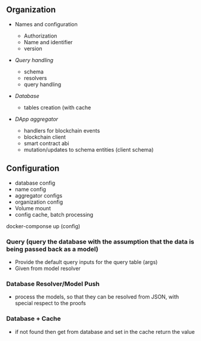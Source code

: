 
## Organization
- Names and configuration
  - Authorization
  - Name and identifier
  - version
- *Query handling*
  - schema
  - resolvers
  - query handling
- *Database*
  - tables creation (with cache


- *DApp aggregator*
  - handlers for blockchain events
  - blockchain client
  - smart contract abi
  - mutation/updates to schema entities (client schema)
## Configuration
  - database config
  - name config
  - aggregator configs
  - organization config
  - Volume mount
  - config cache, batch processing


docker-componse up (config)


### Query (query the database with the assumption that the data is being passed back as a model)
- Provide the default query inputs for the query table (args)
- Given from model resolver

### Database Resolver/Model Push
- process the models, so that they can be resolved from JSON, with special respect to the proofs

### Database + Cache
- if not found then get from database and set in the cache
return the value

